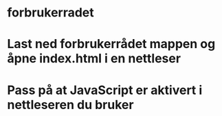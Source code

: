 # forbrukerradet
# Last ned forbrukerrådet mappen og åpne index.html i en nettleser
# Pass på at JavaScript er aktivert i nettleseren du bruker
